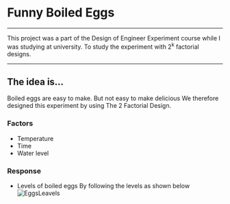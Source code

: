 # Funny Boiled Eggs 
---
This project was a part of the Design of Engineer Experiment course while I was studying at university. To study the experiment with 2<sup>k</sup> factorial designs.  

---
## The idea is...
Boiled eggs are easy to make. But not easy to make delicious We therefore designed this experiment by using The 2 Factorial Design.  

### Factors
- Temperature
- Time
- Water level
### Response
- Levels of boiled eggs By following the levels as shown below
![EggsLeavels]()
